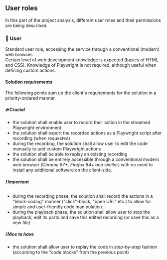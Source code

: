 ## User roles
In this part of the project analysis, different user roles and their permissions are being described.
### 👤 User
Standard user role, accessing the service through a conventional (modern) web browser. \
Certain level of web development knowledge is expected (basics of HTML and CSS). Knowledge of Playwright is not required, although useful when defining custom actions.

#### Solution requirements
The following points sum up the client's requirements for the solution in a priority-ordered manner.
##### 🔥 Crucial
- the solution shall enable user to record their action in the streamed Playwright environment
- the solution shall export the recorded actions as a Playwright script after recording (when requested) 
- during the recording, the solution shall allow user to edit the code manually to add custom Playwright actions
- the solution shall be able to replay an existing recording
- the solution shall be entirely accessible through a conventional modern web browser *(Chrome 87+, Firefox 84+ and similar)* with no need to install any additional software on the client-side.

##### ❗ Important
- during the recording phase, the solution shall record the actions in a "block-coding" manner ("click"-block, "open URL" etc.) to allow for simple and user-friendly code manipulation.
- during the playback phase, the solution shall allow user to stop the playback, edit its parts and save this edited recording (or save this as a new file)

##### ❕ Nice to have
- the solution shall allow user to replay the code in step-by-step fashion (according to the "code blocks" from the previous point)
